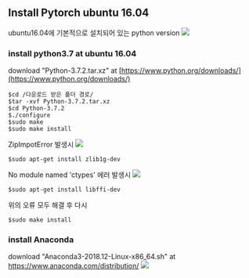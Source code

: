 ## Install Pytorch ubuntu 16.04

ubuntu16.04에 기본적으로 설치되어 있는 python version
![
](https://lh3.googleusercontent.com/D-Ep4i_UMM3cOrm_KVmeyIMkzT_tJ_0V9e8BrZpIgTwftJ19KN32x7_eOa2yBWX_WDmb0OCfTu8 "python_version")

### install python3.7 at ubuntu 16.04
download "Python-3.7.2.tar.xz" at [https://www.python.org/downloads/](https://www.python.org/downloads/)

    $cd /다운로드 받은 폴더 경로/
    $tar -xvf Python-3.7.2.tar.xz
    $cd Python-3.7.2
    $./configure
    $sudo make
    $​sudo make install

ZipImpotError 발생시
![
](https://lh3.googleusercontent.com/wbjcaEZGhjBxmHc4_jpR2yjsDMFn5ug6J6MNxfholc0I9fUXmVZMDB4rzeDHEZ_u2Xq0MMu8xbs "ZipImportError")

    $sudo apt-get install zlib1g-dev

No module named 'ctypes' 에러 발생시
![
](https://lh3.googleusercontent.com/TXBIDcm2i_5YSDpX7LyRl8g1cjyHHlC2nLQXEvlbPIxjo0MswYmM816WJIPsTzzbZNw06yV58Fw "ModuleNotFoundError")

    $sudo apt-get install libffi-dev

위의 오류 모두 해결 후 다시

    $​sudo make install  


### install Anaconda
download "Anaconda3-2018.12-Linux-x86_64.sh" at https://www.anaconda.com/distribution/
![
](https://lh3.googleusercontent.com/1kuoUZg4YUMQ1Da8jG4DelSpeE0udbP-ZWjeAK7bC6saLP0qZzYPXfywi3lY0SJep5V4kCqb1FI "download_anaconda")


<!--stackedit_data:
eyJoaXN0b3J5IjpbLTE3ODM0ODk1MzgsLTE2ODUyMzExMDAsLT
E3MDMzNDMwNDNdfQ==
-->